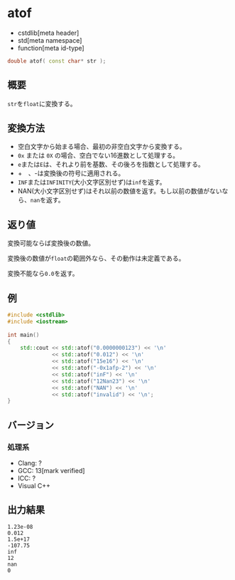 # atof
* cstdlib[meta header]
* std[meta namespace]
* function[meta id-type]

```cpp
double atof( const char* str );
```

## 概要

`str`を`float`に変換する。

## 変換方法

- 空白文字から始まる場合、最初の非空白文字から変換する。
- `0x` または `0X` の場合、空白でない16進数として処理する。
- `e`または`E`は、それより前を基数、その後ろを指数として処理する。
- \+　、\-は変換後の符号に適用される。
- `INF`または`INFINITY`(大小文字区別せず)は`inf`を返す。
- NAN(大小文字区別せず)はそれ以前の数値を返す。もし以前の数値がないなら、`nan`を返す。


## 返り値

変換可能ならば変換後の数値。

変換後の数値が`float`の範囲外なら、その動作は未定義である。

変換不能なら`0.0`を返す。


## 例

```cpp example
#include <cstdlib>
#include <iostream>
 
int main()
{
    std::cout << std::atof("0.0000000123") << '\n'
              << std::atof("0.012") << '\n'
              << std::atof("15e16") << '\n'
              << std::atof("-0x1afp-2") << '\n'
              << std::atof("inF") << '\n'
              << std::atof("12Nan23") << '\n'
              << std::atof("NAN") << '\n'
              << std::atof("invalid") << '\n';
}
```

## バージョン
### 処理系
- Clang: ?
- GCC: 13[mark verified]
- ICC:  ?
- Visual C++

## 出力結果

```
1.23e-08
0.012
1.5e+17
-107.75
inf
12
nan
0
```
